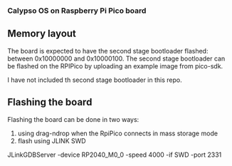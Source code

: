 ### Calypso OS on Raspberry Pi Pico board ###

## Memory layout

The board is expected to have the second stage bootloader flashed:
between 0x10000000 and 0x10000100. The second stage bootloader can be flashed
on the RPIPico by uploading an example image from pico-sdk.

I have not included th second stage bootloader in this repo.

## Flashing the board

Flashing the board can be done in two ways:

1) using drag-ndrop when the RpiPico connects in mass storage mode
2) flash using JLINK SWD

JLinkGDBServer -device RP2040_M0_0 -speed 4000 -if SWD -port 2331
